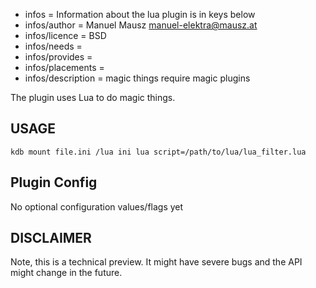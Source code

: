 - infos = Information about the lua plugin is in keys below
- infos/author = Manuel Mausz <manuel-elektra@mausz.at>
- infos/licence = BSD
- infos/needs =
- infos/provides =
- infos/placements =
- infos/description = magic things require magic plugins

The plugin uses Lua to do magic things.

## USAGE

    kdb mount file.ini /lua ini lua script=/path/to/lua/lua_filter.lua

## Plugin Config ##

No optional configuration values/flags yet

## DISCLAIMER

Note, this is a technical preview. It might have severe bugs
and the API might change in the future.

